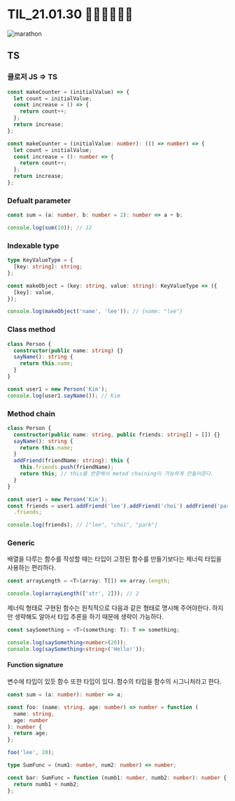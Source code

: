 # TIL_21.01.30 🏃🏽‍♂️🏃🏽‍♂️

<img src="https://media.vlpt.us/images/kdo0129/post/29ca955c-708b-4ed6-8e6d-8384dd9bc755/marathon-3753907_960_720.jpg" alt="marathon" />

## TS

### 클로저 **JS => TS**

```js
const makeCounter = (initialValue) => {
  let count = initialValue;
  const increase = () => {
    return count++;
  };
  return increase;
};
```

```ts
const makeCounter = (initialValue: number): (() => number) => {
  let count = initialValue;
  const increase = (): number => {
    return count++;
  };
  return increase;
};
```

### Defualt parameter

```ts
const sum = (a: number, b: number = 2): number => a + b;

console.log(sum(10)); // 12
```

### Indexable type

```ts
type KeyValueType = {
  [key: string]: string;
};

const makeObject = (key: string, value: string): KeyValueType => ({
  [key]: value,
});

console.log(makeObject('name', 'lee')); // {name: "lee"}
```

### Class method

```ts
class Person {
  constructor(public name: string) {}
  sayName(): string {
    return this.name;
  }
}

const user1 = new Person('Kim');
console.log(user1.sayName()); // Kim
```

### Method chain

```ts
class Person {
  constructor(public name: string, public friends: string[] = []) {}
  sayName(): string {
    return this.name;
  }
  addFriend(friendName: string): this {
    this.friends.push(friendName);
    return this; // this를 반환해서 metod chaining이 가능하게 만들어준다.
  }
}

const user1 = new Person('Kim');
const friends = user1.addFriend('lee').addFriend('choi').addFriend('park')
  .friends;

console.log(friends); // ["lee", "choi", "park"]
```

### Generic

배열을 다루는 함수를 작성할 때는 타입이 고정된 함수를 만들기보다는 제너릭 타입을 사용하는 편리하다.

```ts
const arrayLength = <T>(array: T[]) => array.length;

console.log(arrayLength(['str', 2])); // 2
```

제너릭 형태로 구현된 함수는 원칙적으로 다음과 같은 형태로 명시해 주어야한다. 하지만 생략해도 알아서 타입 추론을 하기 때문에 생략이 가능하다.

```ts
const saySomething = <T>(something: T): T => something;

console.log(saySomething<number>(20));
console.log(saySomething<string>('Hello!'));
```

#### Function signature

변수에 타입이 있듯 함수 또한 타입이 있다. 함수의 타입을 함수의 시그니처라고 한다.

```ts
const sum = (a: number): number => a;

const foo: (name: string, age: number) => number = function (
  name: string,
  age: number
): number {
  return age;
};

foo('lee', 20);

type SumFunc = (num1: number, num2: number) => number;

const bar: SumFunc = function (numb1: number, numb2: number): number {
  return numb1 + numb2;
};
```

